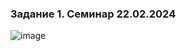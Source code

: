 ### Задание 1. Семинар 22.02.2024

![image](https://github.com/MatthewS-M/Quality_Management_FA/assets/117388645/caa70495-2463-4b03-8a23-fb841d0fccf7)
